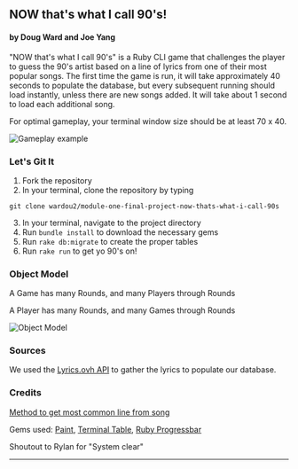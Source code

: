 ## NOW that's what I call 90's!

#### by Doug Ward and Joe Yang

"NOW that's what I call 90's" is a Ruby CLI game that challenges the player to guess the 90's artist based on a line of lyrics from one of their most popular songs. The first time the game is run, it will take approximately 40 seconds to populate the database, but every subsequent running should load instantly, unless there are new songs added. It will take about 1 second to load each additional song.

For optimal gameplay, your terminal window size should be at least 70 x 40. 

![Gameplay example](https://media.giphy.com/media/TIPu5RRhg00VkurzXx/giphy.gif)

### Let's Git It

1. Fork the repository
2. In your terminal, clone the repository by typing
```
git clone wardou2/module-one-final-project-now-thats-what-i-call-90s
```
3. In your terminal, navigate to the project directory
4. Run `bundle install` to download the necessary gems
5. Run `rake db:migrate` to create the proper tables
6. Run `rake run` to get yo 90's on!

### Object Model
A Game has many Rounds, and many Players through Rounds

A Player has many Rounds, and many Games through Rounds

![Object Model](https://github.com/wardou2/module-one-final-project-guidelines-seattle-web-career-031119/blob/master/mod_one_proj_model_chart.jpg)

### Sources

We used the [Lyrics.ovh API](https://api.lyrics.ovh/v1/artist/title) to gather the lyrics to populate our database.

### Credits

[Method to get most common line from song](https://stackoverflow.com/questions/412169/ruby-how-to-find-item-in-array-which-has-the-most-occurrences)

Gems used: [Paint](https://github.com/janlelis/paint), [Terminal Table](https://github.com/tj/terminal-table), [Ruby Progressbar](https://github.com/jfelchner/ruby-progressbar)

Shoutout to Rylan for "System clear"


---
